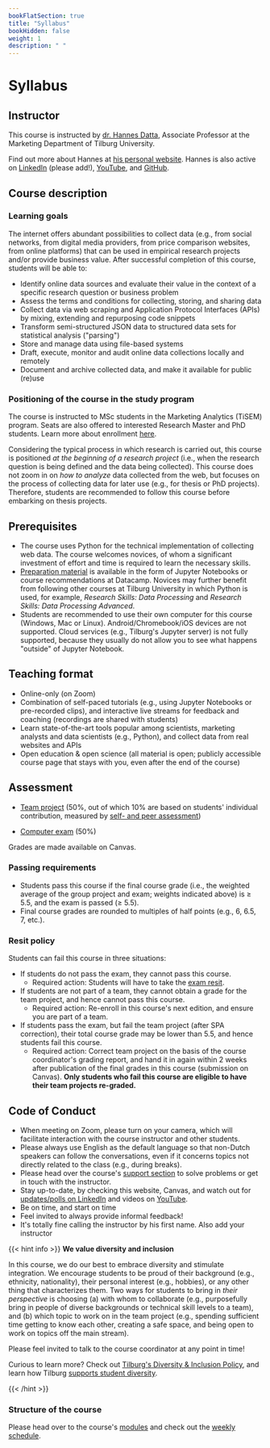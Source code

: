 ```yaml
---
bookFlatSection: true
title: "Syllabus"
bookHidden: false
weight: 1
description: " "
---
```


# Syllabus

## Instructor

This course is instructed by [dr. Hannes Datta](https://tiu.nu/datta), Associate Professor at the Marketing Department of Tilburg University.

Find out more about Hannes at [his personal website](https://hannesdatta.com). Hannes is also active on [LinkedIn](https://www.linkedin.com/in/hannes-datta/) (please add!), [YouTube](https://youtube.com/c/hannesdatta), and [GitHub](https://github.com/hannesdatta).

## Course description

### Learning goals

The internet offers abundant possibilities to collect data (e.g., from social networks, from digital media providers, from price comparison websites, from online platforms) that can be used in empirical research projects and/or provide business value. After successful completion of this course, students will be able to:

-	Identify online data sources and evaluate their value in the context of a specific research question or business problem
- Assess the terms and conditions for collecting, storing, and sharing data
- Collect data via web scraping and Application Protocol Interfaces (APIs) by mixing, extending and repurposing code snippets
- Transform semi-structured JSON data to structured data sets for statistical analysis ("parsing")
- Store and manage data using file-based systems <!--and databases-->
- Draft, execute, monitor and audit online data collections locally and remotely
- Document and archive collected data, and make it available for public (re)use

### Positioning of the course in the study program

The course is instructed to MSc students in the Marketing Analytics (TiSEM) program. Seats are also offered to interested Research Master and PhD students. Learn more about enrollment [here](enroll).

Considering the typical process in which research is carried out, this course is positioned *at the beginning of a research project* (i.e., when the research question is being defined and the data being collected). This course does not zoom in on *how to analyze* data collected from the web, but focuses on the process of collecting data for later use (e.g., for thesis or PhD projects). Therefore, students are recommended to follow this course before embarking on thesis projects.

## Prerequisites

- The course uses Python for the technical implementation of collecting web data. The course welcomes novices, of whom a significant investment of effort and time is required to learn the necessary skills.
- [Preparation material](../modules/prep) is available in the form of Jupyter Notebooks or course recommendations at Datacamp. Novices may further benefit from following other courses at Tilburg University in which Python is used, for example, *Research Skills: Data Processing* and *Research Skills: Data Processing Advanced*.
- Students are recommended to use their own computer for this course (Windows, Mac or Linux). Android/Chromebook/iOS devices are not supported. Cloud services (e.g., Tilburg's Jupyter server) is not fully supported, because they usually do not allow you to see what happens "outside" of Jupyter Notebook.

<!--We will review the basics during induction week, but the pace will be very brisk.
-->

## Teaching format

- Online-only (on Zoom)
- Combination of self-paced tutorials (e.g., using Jupyter Notebooks or pre-recorded clips), and interactive live streams for feedback and coaching (recordings are shared with students)
- Learn state-of-the-art tools popular among scientists, marketing analysts and data scientists (e.g., Python), and collect data from real websites and APIs
- Open education & open science (all material is open; publicly accessible course page that stays with you, even after the end of the course)

<!--, simulations, hackathon-->
<!-- work on VMs on AWS, code in SQL and R, compete on Kaggle, or work on own computer--; Coding Dojo student-=led analysis; while sharing screens-->

## Assessment

- [Team project](project) (50%, out of which 10% are based on students' individual contribution, measured by [self- and peer assessment](peerassessment))

- [Computer exam](exam) (50%)

Grades are made available on Canvas.

### Passing requirements

- Students pass this course if the final course grade (i.e., the weighted average of the group project and exam; weights indicated above) is ≥ 5.5, and the exam is passed (≥ 5.5).
- Final course grades are rounded to multiples of half points (e.g., 6, 6.5, 7, etc.).

### Resit policy

Students can fail this course in three situations:
- If students do not pass the exam, they cannot pass this course.
  - Required action: Students will have to take the [exam resit](exam).
- If students are not part of a team, they cannot obtain a grade for the team project, and hence cannot pass this course.
  - Required action: Re-enroll in this course's next edition, and ensure you are part of a team.
- If students pass the exam, but fail the team project (after SPA correction), their total course grade may be lower than 5.5, and hence students fail this course.
  - Required action: Correct team project on the basis of the course coordinator's grading report, and hand it in again within 2 weeks after publication of the final grades in this course (submission on Canvas). __Only students who fail this course are eligible to have their team projects re-graded.__

## Code of Conduct

- When meeting on Zoom, please turn on your camera, which will facilitate interaction with the course instructor and other students.
- Please always use English as the default language so that non-Dutch speakers can follow the conversations, even if it concerns topics not directly related to the class (e.g., during breaks).
- Please head over the course's [support section](support) to solve problems or get in touch with the instructor.
- Stay up-to-date, by checking this website, Canvas, and watch out for [updates/polls on LinkedIn](https://www.linkedin.com/in/hannes-datta/) and videos on [YouTube](https://youtube.com/c/hannesdatta).
- Be on time, and start on time
- Feel invited to always provide informal feedback!
- It's totally fine calling the instructor by his first name. Also add your instructor

{{< hint info >}}
__We value diversity and inclusion__

In this course, we do our best to embrace diversity and stimulate integration. We encourage students to be proud of their background (e.g., ethnicity, nationality), their personal interest (e.g., hobbies), or any other thing that characterizes them. Two ways for students to bring in *their perspective* is choosing (a) with whom to collaborate (e.g., purposefully bring in people of diverse backgrounds or technical skill levels to a team), and (b) which topic to work on in the team project (e.g., spending sufficient time getting to know each other, creating a safe space, and being open to work on topics off the main stream).

Please feel invited to talk to the course coordinator at any point in time!

Curious to learn more? Check out [Tilburg's Diversity & Inclusion Policy](https://www.tilburguniversity.edu/about/working/gender-policy), and learn how Tilburg [supports student diversity](https://www.tilburguniversity.edu/students/studying/campus/diversity).

{{< /hint >}}

### Structure of the course

Please head over to the course's [modules](../modules) and check out the [weekly schedule](schedule).
